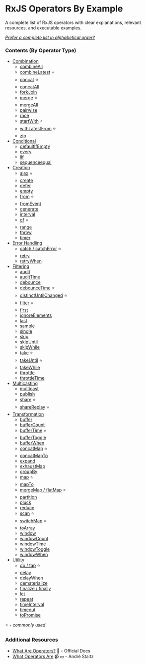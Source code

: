 # RxJS Operators By Example

A complete list of RxJS operators with clear explanations, relevant resources,
and executable examples.

_[Prefer a complete list in alphabetical order?](complete.md)_

### Contents (By Operator Type)

- [Combination](combination/README.md)
  - [combineAll](combination/combineall.md)
  - [combineLatest](combination/combinelatest.md) :star:
  - [concat](combination/concat.md) :star:
  - [concatAll](combination/concatall.md)
  - [forkJoin](combination/forkjoin.md)
  - [merge](combination/merge.md) :star:
  - [mergeAll](combination/mergeall.md)
  - [pairwise](combination/pairwise.md)
  - [race](combination/race.md)
  - [startWith](combination/startwith.md) :star:
  - [withLatestFrom](combination/withlatestfrom.md) :star:
  - [zip](combination/zip.md)
- [Conditional](conditional/README.md)
  - [defaultIfEmpty](conditional/defaultifempty.md)
  - [every](conditional/every.md)
  - [iif](conditional/iif.md)
  - [sequenceequal](conditional/sequenceequal.md)
- [Creation](creation/README.md)
  - [ajax](creation/ajax.md) :star:
  - [create](creation/create.md)
  - [defer](creation/defer.md)
  - [empty](creation/empty.md)
  - [from](creation/from.md) :star:
  - [fromEvent](creation/fromevent.md)
  - [generate](creation/generate.md)
  - [interval](creation/interval.md)
  - [of](creation/of.md) :star:
  - [range](creation/range.md)
  - [throw](creation/throw.md)
  - [timer](creation/timer.md)
- [Error Handling](error_handling/README.md)
  - [catch / catchError](error_handling/catch.md) :star:
  - [retry](error_handling/retry.md)
  - [retryWhen](error_handling/retrywhen.md)
- [Filtering](filtering/README.md)
  - [audit](filtering/audit.md)
  - [auditTime](filtering/audittime.md)
  - [debounce](filtering/debounce.md)
  - [debounceTime](filtering/debouncetime.md) :star:
  - [distinctUntilChanged](filtering/distinctuntilchanged.md) :star:
  - [filter](filtering/filter.md) :star:
  - [first](filtering/first.md)
  - [ignoreElements](filtering/ignoreelements.md)
  - [last](filtering/last.md)
  - [sample](filtering/sample.md)
  - [single](filtering/single.md)
  - [skip](filtering/skip.md)
  - [skipUntil](filtering/skipuntil.md)
  - [skipWhile](filtering/skipwhile.md)
  - [take](filtering/take.md) :star:
  - [takeUntil](filtering/takeuntil.md) :star:
  - [takeWhile](filtering/takewhile.md)
  - [throttle](filtering/throttle.md)
  - [throttleTime](filtering/throttletime.md)
- [Multicasting](multicasting/README.md)
  - [multicast](multicasting/multicast.md)
  - [publish](multicasting/publish.md)
  - [share](multicasting/share.md) :star:
  - [shareReplay](multicasting/sharereplay.md) :star:
- [Transformation](transformation/README.md)
  - [buffer](transformation/buffer.md)
  - [bufferCount](transformation/buffercount.md)
  - [bufferTime](transformation/buffertime.md) :star:
  - [bufferToggle](transformation/buffertoggle.md)
  - [bufferWhen](transformation/bufferwhen.md)
  - [concatMap](transformation/concatmap.md) :star:
  - [concatMapTo](transformation/concatmapto.md)
  - [expand](transformation/expand.md)
  - [exhaustMap](transformation/exhaustmap.md)
  - [groupBy](transformation/groupby.md)
  - [map](transformation/map.md) :star:
  - [mapTo](transformation/mapto.md)
  - [mergeMap / flatMap](transformation/mergemap.md) :star:
  - [partition](transformation/partition.md)
  - [pluck](transformation/pluck.md)
  - [reduce](transformation/reduce.md)
  - [scan](transformation/scan.md) :star:
  - [switchMap](transformation/switchmap.md) :star:
  - [toArray](transformation/toarray.md)
  - [window](transformation/window.md)
  - [windowCount](transformation/windowcount.md)
  - [windowTime](transformation/windowtime.md)
  - [windowToggle](transformation/windowtoggle.md)
  - [windowWhen](transformation/windowwhen.md)
- [Utility](utility/README.md)
  - [do / tap](utility/do.md) :star:
  - [delay](utility/delay.md)
  - [delayWhen](utility/delaywhen.md)
  - [dematerialize](utility/dematerialize.md)
  - [finalize / finally](utility/finalize.md)
  - [let](utility/let.md)
  - [repeat](utility/repeat.md)
  - [timeInterval](utility/timeinterval.md)
  - [timeout](utility/timeout.md)
  - [toPromise](utility/topromise.md)

:star: - _commonly used_

### Additional Resources

- [What Are Operators?](http://reactivex.io/rxjs/manual/overview.html#operators)
  :newspaper: - Official Docs
- [What Operators Are](https://egghead.io/lessons/rxjs-what-rxjs-operators-are)
  :video_camera: :dollar: - André Staltz

